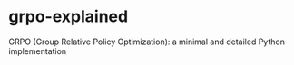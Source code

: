 # grpo-explained
GRPO (Group Relative Policy Optimization): a minimal and detailed Python implementation
